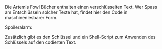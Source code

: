 Die Artemis Fowl Bücher enthalten einen verschlüsselten Text.
Wer Spass am Entschlüsseln solcher Texte hat, findet hier
den Code in maschinenlesbarer Form.

Spoileralarm:

Zusätzlich gibt es den Schlüssel und ein Shell-Script zum
Anwenden des Schlüssels auf den codierten Text.
